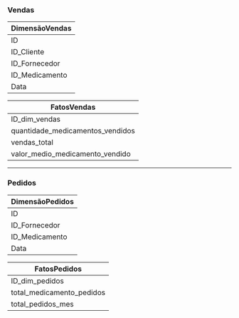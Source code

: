 ### Vendas 

| DimensãoVendas |
| --- |
| ID |
| ID_Cliente |
| ID_Fornecedor |
| ID_Medicamento |
| Data |

| FatosVendas |
| --- |
| ID_dim_vendas |
| quantidade_medicamentos_vendidos |
| vendas_total |
| valor_medio_medicamento_vendido |

---

### Pedidos

| DimensãoPedidos |
| --- |
| ID |
| ID_Fornecedor |
| ID_Medicamento |
| Data |

| FatosPedidos |
| --- |
| ID_dim_pedidos |
| total_medicamento_pedidos |
| total_pedidos_mes |
